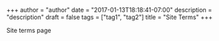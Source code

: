 +++
author = "author"
date = "2017-01-13T18:18:41-07:00"
description = "description"
draft = false
tags = ["tag1", "tag2"]
title = "Site Terms"
+++

Site terms page
